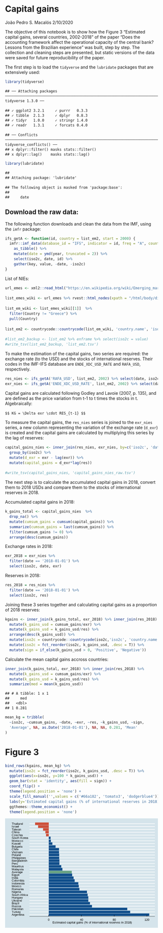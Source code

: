 Capital gains
================
João Pedro S. Macalós
2/10/2020

The objective of this notebook is to show how the Figure 3 “Estimated
capital gains, several countries, 2002-2018” of the paper “Does the
accounting framework affect the operational capacity of the central
bank? Lessons from the Brazilian experience” was built, step by step.
The collection and cleaning steps are presented, but static versions of
the data were saved for future reproducibility of the paper.

The first step is to load the `tidyverse` and the `lubridate` packages
that are extensively
    used:

``` r
library(tidyverse)
```

    ## ── Attaching packages ────────────────────────────────────────────────────────────────────────────────────────────────────────────── tidyverse 1.3.0 ──

    ## ✓ ggplot2 3.2.1     ✓ purrr   0.3.3
    ## ✓ tibble  2.1.3     ✓ dplyr   0.8.3
    ## ✓ tidyr   1.0.0     ✓ stringr 1.4.0
    ## ✓ readr   1.3.1     ✓ forcats 0.4.0

    ## ── Conflicts ───────────────────────────────────────────────────────────────────────────────────────────────────────────────── tidyverse_conflicts() ──
    ## x dplyr::filter() masks stats::filter()
    ## x dplyr::lag()    masks stats::lag()

``` r
library(lubridate)
```

    ## 
    ## Attaching package: 'lubridate'

    ## The following object is masked from 'package:base':
    ## 
    ##     date

## Download the raw data:

The following function downloads and clean the data from the IMF, using
the `imfr` package:

``` r
ifs_getA <- function(id, country = list_em2, start = 2000) {
  imfr::imf_data(database_id = "IFS", indicator = id, freq = "A", country = country, start = start) %>%
    as_tibble() %>%
    mutate(date = ymd(year, truncated = 2)) %>%
    select(iso2c, date, id) %>%
    gather(key, value, -date, -iso2c)
}
```

List of
NIEs:

``` r
url_emes <- xml2::read_html("https://en.wikipedia.org/wiki/Emerging_market")

list_emes_wiki <- url_emes %>% rvest::html_nodes(xpath = "/html/body/div[3]/div[3]/div[4]/div/table[1]") %>% rvest::html_table()

list_em_wiki <- list_emes_wiki[[1]]  %>%
  filter(Country != "Greece") %>%
  pull(Country)

list_em2 <- countrycode::countrycode(list_em_wiki, 'country.name', 'iso2c')

#list_em2_backup <- list_em2 %>% enframe %>% select(iso2c = value)
#write_tsv(list_em2_backup, 'list_em2.tsv')
```

To make the estimation of the capital gains, two series are required:
the exchange rate (to the USD) and the stocks of international reserves.
Their codes in the IMF-IFS database are `ENDE_XDC_USD_RATE` and
`RAFA_USD`,
respectively.

``` r
res_nies <- ifs_getA('RAFA_USD', list_em2, 2002) %>% select(date, iso2c, res = value)
exr_nies <- ifs_getA('ENDE_XDC_USD_RATE', list_em2, 2002) %>% select(date, iso2c, exr = value)
```

Capital gains are calculated following Godley and Lavoie (2007, p. 135),
and are defined as the price variation from t-1 to t times the stocks in
t. Algebraically:

`$$ KG = \Delta exr \cdot RES_{t-1} $$`

To measure the capital gains, the `res_nies` series is joined to the
`exr_nies` series, a new column representing the variation of the
exchange rate (`d_exr`) is created and the capital gains are calculated
by multiplying this series by the lag of
reserves:

``` r
capital_gains_nies <- inner_join(res_nies, exr_nies, by=c('iso2c', 'date')) %>%
  group_by(iso2c) %>%
  mutate(d_exr = exr - lag(exr)) %>%
  mutate(capital_gains = d_exr*lag(res))

#write_tsv(capital_gains_nies, 'capital_gains_nies_raw.tsv')
```

The next step is to calculate the accumulated capital gains in 2018,
convert them to 2018 USDs and compare them to the stocks of
international reserves in 2018.

Accumulated capital gains in 2018:

``` r
k_gains_total <- capital_gains_nies  %>%
  drop_na() %>%
  mutate(cumsum_gains = cumsum(capital_gains)) %>%
  summarize(cumsum_gains = last(cumsum_gains)) %>%
  filter(cumsum_gains != 0) %>%
  arrange(desc(cumsum_gains))
```

Exchange rates in 2018:

``` r
exr_2018 = exr_nies %>%
  filter(date == '2018-01-01') %>%
  select(iso2c, date, exr)
```

Reserves in 2018:

``` r
res_2018 = res_nies %>%
  filter(date == '2018-01-01') %>%
  select(iso2c, res)
```

Joining these 3 series together and calculating capital gains as a
proportion of 2018
reserves:

``` r
kgains <- inner_join(k_gains_total, exr_2018) %>% inner_join(res_2018) %>%
  mutate(k_gains_usd = cumsum_gains/exr) %>%
  mutate(k_gains_usd = k_gains_usd/res) %>%
  arrange(desc(k_gains_usd)) %>%
  mutate(iso2c = countrycode::countrycode(iso2c,'iso2c', 'country.name')) %>%
  mutate(iso2c = fct_reorder(iso2c, k_gains_usd, .desc = T)) %>%
  mutate(sign = if_else(k_gains_usd > 0, 'Positive', 'Negative'))
```

Calculate the mean capital gains accross countries:

``` r
inner_join(k_gains_total, exr_2018) %>% inner_join(res_2018) %>%
  mutate(k_gains_usd = cumsum_gains/exr) %>%
  mutate(k_gains_usd = k_gains_usd/res) %>%
  summarize(med = mean(k_gains_usd))
```

    ## # A tibble: 1 x 1
    ##     med
    ##   <dbl>
    ## 1 0.281

``` r
mean_kg = tribble(
  ~iso2c, ~cumsum_gains, ~date, ~exr, ~res, ~k_gains_usd, ~sign,
  'Average', NA, as.Date('2018-01-01'), NA, NA, 0.281, 'Mean'
)
```

# Figure 3

``` r
bind_rows(kgains, mean_kg) %>%
  mutate(iso2c = fct_reorder(iso2c, k_gains_usd, .desc = T)) %>%
  ggplot(aes(x=iso2c, y=100 * k_gains_usd)) +
  geom_bar(stat = 'identity', aes(fill = sign)) +
  coord_flip() +
  theme(legend.position = 'none') +
  scale_fill_manual('',values = c('#66a182', 'tomato3', 'dodgerblue4')) +
  labs(y='Estimated capital gains (% of international reserves in 2018)', x = '') +
  ggthemes::theme_economist() +
  theme(legend.position = 'none')
```

![](cap_gains_files/figure-gfm/unnamed-chunk-12-1.png)<!-- -->

